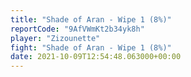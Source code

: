 ```yaml
---
title: "Shade of Aran - Wipe 1 (8%)"
reportCode: "9AfVWmKt2b34yk8h"
player: "Zizounette"
fight: "Shade of Aran - Wipe 1 (8%)"
date: 2021-10-09T12:54:48.063000+00:00
---
```

